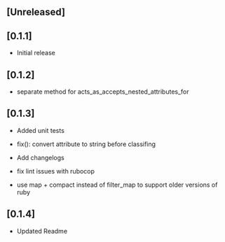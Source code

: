 ## [Unreleased]

## [0.1.1]

- Initial release

## [0.1.2]

- separate method for acts_as_accepts_nested_attributes_for

## [0.1.3]

- Added unit tests

- fix(): convert attribute to string before classifing

- Add changelogs

- fix lint issues with rubocop

- use map + compact instead of filter_map to support older versions of ruby

## [0.1.4]

- Updated Readme